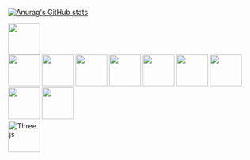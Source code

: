[![Anurag's GitHub stats](https://github-readme-stats.vercel.app/api?username=lu1smgb)](https://github.com/anuraghazra/github-readme-stats)

<img height="64" width="64" src="https://cdn.simpleicons.org/visualstudiocode" />
<br>
<img height="64" width="64" src="https://cdn.simpleicons.org/cplusplus" />
<img height="64" width="64" src="https://cdn.simpleicons.org/openjdk/e61f24" />
<img height="64" width="64" src="https://cdn.simpleicons.org/python" />
<img height="64" width="64" src="https://cdn.simpleicons.org/html5" />
<img height="64" width="64" src="https://cdn.simpleicons.org/css3" />
<img height="64" width="64" src="https://cdn.simpleicons.org/javascript" />
<img height="64" width="64" src="https://cdn.simpleicons.org/php" />
<br>
<img height="64" width="64" src="https://cdn.simpleicons.org/mysql" />
<img height="64" width="64" src="https://cdn.simpleicons.org/git" />
<br>
<img height="64" width="64" alt="Three.js" src="https://cdn.simpleicons.org/threedotjs" />
